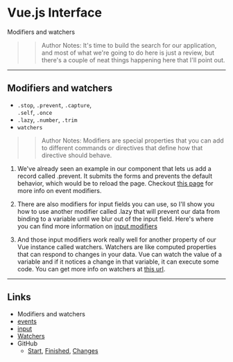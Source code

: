 <!-- .slide: data-state="title" -->
# Vue.js Interface
Modifiers and watchers

> > Author Notes: It's time to build the search for our application, and most of what we're going to do here is just a review, but there's a couple of neat things happening here that I'll point out.

---

## Modifiers and watchers

- `.stop`, <code class="code-warning">.prevent</code>, `.capture`,<br> `.self`, `.once`
- <code class="code-warning">.lazy</code>, `.number`, `.trim`
- `watchers`

> > Author Notes: Modifiers are special properties that you can add to different commands or directives that define how that directive should behave.

1. We've already seen an example in our component that lets us add a record called .prevent. It submits the forms and prevents the default behavior, which would be to reload the page. Checkout [this page][1] for more info on event modifiers.

1. There are also modifiers for input fields you can use, so I'll show you how to use another modifier called .lazy that will prevent our data from binding to a variable until we blur out of the input field. Here's where you can find more information on [input modifiers][2]

1. And those input modifiers work really well for another property of our Vue instance called watchers. Watchers are like computed properties that can respond to changes in your data. Vue can watch the value of a variable and if it notices a change in that variable, it can execute some code. You can get more info on watchers at [this url][3].

---

## Links
- Modifiers and watchers
- [events][4]
- [input][5]
- [Watchers][6]
- GitHub
  - [Start][7], [Finished][8], [Changes][9]

[1]:	https://vuejs.org/v2/guide/events.html#Event-Modifiers
[2]:	https://vuejs.org/v2/guide/forms.html#Modifiers
[3]:	https://vuejs.org/v2/guide/computed.html#Watchers
[4]:	https://vuejs.org/v2/guide/events.html#Event-Modifiers
[5]:	https://vuejs.org/v2/guide/forms.html#Modifiers
[6]:	https://vuejs.org/v2/guide/computed.html#Watchers
[7]:	https://github.com/planetoftheweb/vueinterface/tree/04_04b
[8]:	https://github.com/planetoftheweb/vueinterface/tree/04_04e
[9]:	https://github.com/planetoftheweb/vueinterface/compare/04_03e...04_04e
